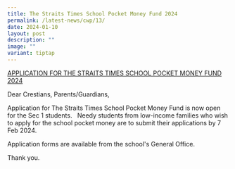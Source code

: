 ```yaml
---
title: The Straits Times School Pocket Money Fund 2024
permalink: /latest-news/cwp/13/
date: 2024-01-10
layout: post
description: ""
image: ""
variant: tiptap
---
```

<p><u>APPLICATION FOR THE STRAITS TIMES SCHOOL POCKET MONEY FUND 2024</u></p><p>Dear Crestians, Parents/Guardians,</p><p>Application for The Straits Times School Pocket Money Fund is now open for the Sec 1 students.&nbsp;&nbsp; Needy students from low-income families who wish to apply for the school pocket money are to submit their applications by 7 Feb 2024.</p><p>Application forms are available from the school's General Office.</p><p>Thank you.</p><p></p>